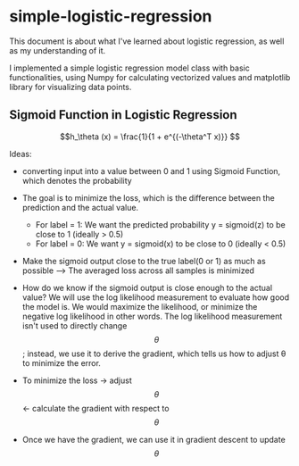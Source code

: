 # simple-logistic-regression
This document is about what I've learned about logistic regression, as well as my understanding of it.

I implemented a simple logistic regression model class with basic functionalities, using Numpy for calculating vectorized values and matplotlib library for visualizing data points.
## Sigmoid Function in Logistic Regression
$$h_\theta (x) = \frac{1}{1 + e^{(-\theta^T x)}} $$

Ideas:
- converting input into a value between 0 and 1 using Sigmoid Function, which denotes the probability
- The goal is to minimize the loss, which is the difference between the prediction and the actual value.
    - For label = 1: We want the predicted probability y = sigmoid(z) to be close to 1 (ideally > 0.5)
    - For label = 0: We want y = sigmoid(x) to be close to 0 (ideally < 0.5)

- Make the sigmoid output close to the true label(0 or 1) as much as possible --> The averaged loss across all samples is minimized
- How do we know if the sigmoid output is close enough to the actual value? We will use the log likelihood measurement to evaluate how good the model is. We would maximize the likelihood, or minimize the negative log likelihood in other words. The log likelihood measurement isn't used to directly change $$\theta$$; instead, we use it to derive the gradient, which tells us how to adjust θ to minimize the error.
- To minimize the loss -> adjust $$\theta$$ <- calculate the gradient with respect to $$\theta$$
- Once we have the gradient, we can use it in gradient descent to update $$\theta$$


